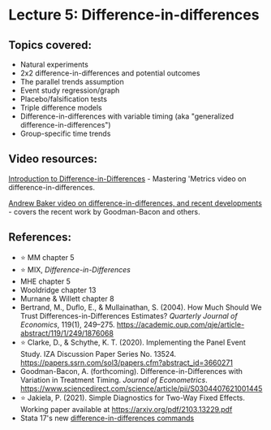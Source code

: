 # Lecture 5: Difference-in-differences

## Topics covered:

* Natural experiments
* 2x2 difference-in-differences and potential outcomes
* The parallel trends assumption
* Event study regression/graph
* Placebo/falsification tests
* Triple difference models
* Difference-in-differences with variable timing (aka "generalized difference-in-differences")
* Group-specific time trends

## Video resources:

[Introduction to Difference-in-Differences](https://www.youtube.com/watch?v=eiffOVbYvNc) - Mastering 'Metrics video on difference-in-differences.

[Andrew Baker video on difference-in-differences, and recent developments](https://www.youtube.com/watch?v=mCOzQxJuvZk) - covers the recent work by Goodman-Bacon and others.

## References:

* :star: MM chapter 5
* :star: MIX, *Difference-in-Differences*
* MHE chapter 5
* Wooldridge chapter 13
* Murnane & Willett chapter 8
* Bertrand, M., Duflo, E., & Mullainathan, S. (2004). How Much Should We Trust Differences-in-Differences Estimates? *Quarterly Journal of Economics*, 119(1), 249–275. https://academic.oup.com/qje/article-abstract/119/1/249/1876068
* :star: Clarke, D., & Schythe, K. T. (2020). Implementing the Panel Event Study. IZA Discussion Paper Series No. 13524. https://papers.ssrn.com/sol3/papers.cfm?abstract_id=3660271
* Goodman-Bacon, A. (forthcoming). Difference-in-Differences with Variation in Treatment Timing. *Journal of Econometrics*. https://www.sciencedirect.com/science/article/pii/S0304407621001445
* :star: Jakiela, P. (2021). Simple Diagnostics for Two-Way Fixed Effects. Working paper available at https://arxiv.org/pdf/2103.13229.pdf
* Stata 17's new [difference-in-differences commands](https://www.stata.com/new-in-stata/difference-in-differences-DID-DDD/)

